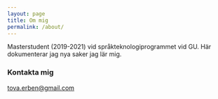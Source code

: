 ```yaml
---
layout: page
title: Om mig
permalink: /about/
---
```


Masterstudent (2019-2021) vid språkteknologiprogrammet vid GU. Här dokumenterar jag nya saker jag lär mig.

### Kontakta mig

[tova.erben@gmail.com](mailto:tova.erben@gmail.com)
